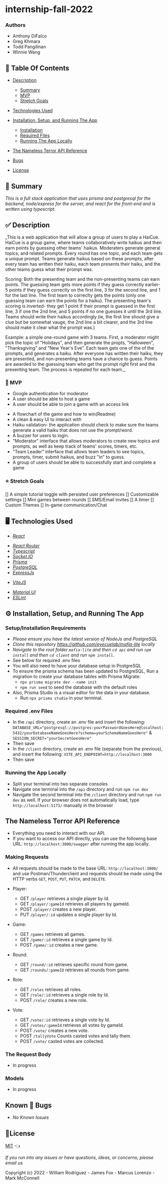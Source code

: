 # internship-fall-2022

### Authors
<!-- ### 🧑🏽‍🤝‍🧑🏼 Maintainers -->

- Anthony DiFalco
- Greg Khmara
- Todd Pangilinan
- Winnie Wang

## 📂 Table Of Contents

- [Description](#description)
  - [Summary](#summary)
  - [MVP](#mvp)
  - [Stretch Goals](#stretch-goals)

- [Technologies Used](#technologies-used)
- [Installation, Setup, and Running The App](#installation-setup-and-running-the-app)
  - [Installation](#installation)
  - [Required Files](#required-files)
  - [Running The App Locally](#running-the-app-locally)
- [The Nameless Terror API Reference](#the-mafia-api-reference)
- [Bugs](#bugs)
- [License](#license)

## 📝 Summary <a id="summary"></a>

_This is a full stack application that uses prisma and postgresql for the backend, node/express for the server, and react for the front-end and is written using typescript._

## ✅ Description <a id="description"></a>

_This is a web application that will allow a group of users to play a HaiCue. HaiCue is a group game, where teams collaboratively write haikus and then earn points by guessing other teams' haikus. Moderaters generate general topics, and related prompts. Every round has one topic, and each team gets a unique prompt. Teams generate haikus based on these prompts, after every team has written their haiku, each team presents their haiku, and the other teams guess what their prompt was.

Scoring: Both the presenting team and the non-presenting teams can earn points. The guessing team gets more points if they guess correctly earlier- 5 points if they guess correctly on the first line, 3 for the second line, and 1 for the last line. The first team to correclty gets the points (only one guessing team can earn the points for a haiku). The presenting team's scoring is inverted- they get 1 point if their prompt is guessed in the first line, 3 if one the 2nd line, and 5 points if no one guesses it until the 3rd line. Teams should write their haikus accordingly (ie, the first line should give a clue but be somewhat vauge, the 2nd line a bit clearer, and the 3rd line should make it clear what the prompt was.)

Example: a simple one-round game with 3 teams. First, a moderator might pick the topic of "Holidays", and then generate the propts, "Halloween", "Thanksgiving" and "New Year's Eve". Each team gets one of the of the prompts, and generates a haiku. After everyone has written their haiku, they are presented, and non-presenting teams have a chance to guess. Points are awarded to the guessing team who get the prompt right first and the presenting team. The process is repeated for each team._

### 🎯 MVP <a id="mvp"></a>

- Google authentication for moderator
- A user should be able to host a game
- A user should be able to join a game with an access link
<!-- - A Help section and or tutorial for first time players -->
- A flowchart of the game and how to win(Readme)
- A clean & easy UI to interact with
- Haiku validation- the application should check to make sure the teams generate a valid haiku that does not use the prompt/word.
- A buzzer for users to login.
- "Moderator" interface that allows moderators to create new topics and prompts, as well as keep track of teams' scores, timers, etc.
- "Team Leader" interface that allows team leaders to see topics, prompts, timer, submit haikus, and buzz "in" to guess.
- A group of users should be able to successfully start and complete a game

### ⭐ Stretch Goals <a id="stretch-goals"></a>

[] A simple tutorial toggle with persisted user preferences
[] Customizable settings
[] Mini games between rounds
[] SMS/Email invites
[] A timer
[] Custom Themes
[] In-game communication/Chat

## 🖥️ Technologies Used <a id="technologies-used"></a>

- _[React](https://reactjs.org/)_
<!-- - _[React Query](https://tanstack.com/query/v4/?from=reactQueryV3&original=https://react-query-v3.tanstack.com/)_ -->
- _[React Router](https://reactrouter.com/)_
- _[Typescript](https://www.typescriptlang.org/)_
- _[Socket.IO](https://socket.io/)_
- _[Prisma](https://www.prisma.io/)_
- _[PostgreSQL](https://www.postgresql.org/)_
- _[ExpressJs](https://expressjs.com/)_
<!-- - _[Express-Session](https://www.npmjs.com/package/express-session/v/1.17.3)_ -->
<!-- - _[Prisma-session-store](https://www.npmjs.com/package/@quixo3/prisma-session-store)_ -->
- _[ViteJS](https://vitejs.dev/)_
<!-- - _[Nodemon](https://www.npmjs.com/package/nodemon)_ -->
<!-- - _[Fly.IO](https://fly.io/)_ -->
<!-- - _[Swagger-ui-express](https://www.npmjs.com/package/swagger-ui-express)_ -->
- _[Material UI](https://mui.com/)_
- _[ESLint](https://eslint.org)_



## ⚙️ Installation, Setup, and Running The App <a id="installation-setup-and-running-the-app"></a>

### Setup/Installation Requirements <a id="installation"></a>

- _Please ensure you have the latest version of NodeJs and PostgreSQL_
- _Clone this repository <https://github.com/eyecuelab/mafia-lite> locally_
- _Navigate to the root folder `mafia-lite` and then `cd api` and run `npm install` and then `cd client` and run `npm install`_.
- See below for required .env files
- You will also need to have your database setup in PostgreSQL
- To ensure the prisma schema has been updated to PostgreSQL, Run a migration to create your database tables with Prisma Migrate:
  - `npx prisma migrate dev --name init`
  - `npm run seed` to seed the database with the default roles
- Also, Prisma Studio is a visual editor for the data in your database.
  - Run `npx prisma studio` in your terminal.

### Required .env Files <a id="required-files"></a>

- In the `/api` directory, create an .env file and insert the following: `DATABASE_URL="postgresql://postgres:yourPasswordGoesHere@localhost:5432/yourDatabaseNameGoesHere?schema=yourSchemaNameGoesHere"` & `SESSION_SECRET="yourSecretGoesHere"`
- Then save
- In the `/client` directory, create an .env file (separate from the previous), and insert the following: `VITE_API_ENDPOINT=http://localhost:3000`
- Then save

### Running the App Locally <a id="running-the-app-locally"></a>

- Split your terminal into two separate consoles
- Navigate one terminal into the `/api` directory and run `npm run dev`
- Navigate the second terminal into the `/client` directory and run `npm run dev` as well. If your browser does not automatically load, type `http://localhost:5173/` manually in the browser

## The Nameless Terror API Reference <a id="the-mafia-api-reference"></a>

- Everything you need to interact with our API.
- If you want to access our API directly, you can use the following base URL: `http://localhost:3000/swagger` after running the app locally.

### Making Requests

- All requests should be made to the base URL: `http://localhost:3000/` and use Postman/Thunderclient and requests should be made using the HTTP verbs `GET`, `POST`, `PUT`, `PATCH`, and `DELETE`.

- Player:
  - GET `/player` retrieves a single player by Id.
  - GET `/player/:gameId` retrieves all players by gameId.
  - POST `/player/` creates a new player.
  - PUT `/player/:id` updates a single player by Id.

- Game:
  - GET `/games` retrieves all games.
  - GET `/game/:id` retrieves a single game by Id.
  - POST `/game/:id` creates a new game.

- Round:
  - GET `/round/:id` retrieves specific round from game.
  - GET `/rounds/:gameID` retrieves all rounds from game.

- Role:
  - GET `/roles` retrieves all roles.
  - GET `/role/:id` retrieves a single role by Id.
  - POST `/role/` creates a new role.

- Vote:
  - GET `/vote/:id` retrieves a single vote by Id.
  - GET `/votes/:gameId` retrieves all votes by gameId.
  - POST `/vote/` creates a new vote.
  - POST `/tallyVote` Counts casted votes and tally them.
  - POST `/vote/` casted votes are collected.

### The Request Body

- In progress

### Models

- In progress

## Known 🐛 Bugs <a id="bugs"></a>

- _No Known Issues_

## 🎫License <a id="license"></a>

[MIT](LICENSE) 👈

_If you run into any issues or have questions, ideas, or concerns;  please email us_

Copyright (c) 2022 - William Rodriguez - James Fox - Marcus Lorenzo - Mark McConnell